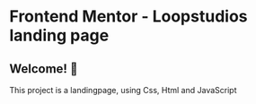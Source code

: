 # Frontend Mentor - Loopstudios landing page



## Welcome! 👋


This project is a landingpage, using Css, Html and JavaScript